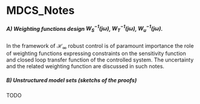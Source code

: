 # MDCS_Notes

##### A) Weighting functions design $W_S^{-1}(j\omega)$, $W_T^{-1}(j\omega)$, $W_u^{-1}(j\omega)$. 

In the framework of $\mathcal{H}_\infty$ robust control is of paramount importance the role of weighting functions expressing constraints on the sensitivity function and closed loop transfer function of the controlled system. The uncertainty and the related weighting function are discussed in such notes.

##### B) Unstructured model sets (sketchs of the proofs)

TODO